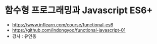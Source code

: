 # 함수형 프로그래밍과 Javascript ES6+ 
- https://www.inflearn.com/course/functional-es6
- https://github.com/indongyoo/functional-javascript-01
- 강사 : 유인동 